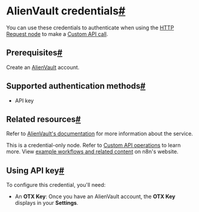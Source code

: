 [](https://github.com/n8n-io/n8n-docs/edit/main/docs/integrations/builtin/credentials/alienvault.md "Edit this page")

# AlienVault credentials[#](#alienvault-credentials "Permanent link")

You can use these credentials to authenticate when using the [HTTP Request node](../../core-nodes/n8n-nodes-base.httprequest/) to make a [Custom API call](../../../custom-operations/).

## Prerequisites[#](#prerequisites "Permanent link")

Create an [AlienVault](https://otx.alienvault.com) account.

## Supported authentication methods[#](#supported-authentication-methods "Permanent link")

*   API key

## Related resources[#](#related-resources "Permanent link")

Refer to [AlienVault's documentation](https://otx.alienvault.com/api) for more information about the service.

This is a credential-only node. Refer to [Custom API operations](../../../custom-operations/) to learn more. View [example workflows and related content](https://n8n.io/integrations/alienvault/) on n8n's website.

## Using API key[#](#using-api-key "Permanent link")

To configure this credential, you'll need:

*   An **OTX Key**: Once you have an AlienVault account, the **OTX Key** displays in your **Settings**.